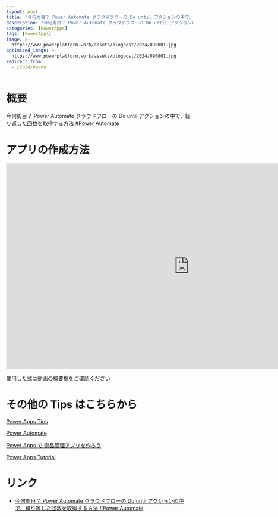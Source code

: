 ```yaml
---
layout: post
title: "今何周目？ Power Automate クラウドフローの Do until アクションの中で、繰り返した回数を取得する方法 #Power Automate"
description: "今何周目？ Power Automate クラウドフローの Do until アクションの中で、繰り返した回数を取得する方法 #Power Automateを動画で分かりやすく解説"
categories: [PowerApps]
tags: [PowerApps]
image: >-
  https://www.powerplatform.work/assets/blogpost/2024/090801.jpg
optimized_image: >-
  https://www.powerplatform.work/assets/blogpost/2024/090801.jpg
redirect_from:
  - /2024/09/08
---
```



#  概要

今何周目？ Power Automate クラウドフローの Do until アクションの中で、繰り返した回数を取得する方法 #Power Automate


# アプリの作成方法

<iframe width="983" height="553" src="https://www.youtube.com/embed/Y5SDMqIUOzs" title="YouTube video player" frameborder="0" allow="accelerometer; autoplay; clipboard-write; encrypted-media; gyroscope; picture-in-picture" allowfullscreen></iframe>


使用した式は動画の概要欄をご確認ください


# その他の Tips はこちらから

[Power Apps Tips](https://www.youtube.com/watch?v=VrAQf3JQ7yM&list=PLVhFi1fb3DqakSLVMn22DDcySXh9jtzi- )


[Power Automate](https://www.youtube.com/watch?v=-YnJYT0ASEM&list=PLVhFi1fb3Dqbzic6GieqnLFgD3aTj-eHA)


[Power Apps で 備品管理アプリを作ろう](https://www.youtube.com/playlist?list=PLVhFi1fb3DqZM3HKb8Hea6XEL96990Fyn)


[Power Apps Tutorial](https://www.youtube.com/playlist?list=PLVhFi1fb3DqalxpL974VvAJvV4iWoSbe_)


# リンク


- [今何周目？ Power Automate クラウドフローの Do until アクションの中で、繰り返した回数を取得する方法 #Power Automate](https://www.youtube.com/watch?v=Y5SDMqIUOzs)

